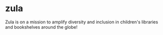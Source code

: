 # zula
Zula is on a mission to amplify diversity and inclusion in children's libraries and bookshelves around the globe!
